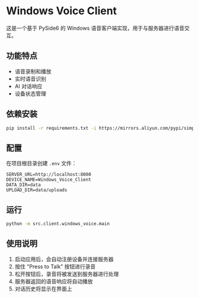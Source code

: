 # Windows Voice Client

这是一个基于 PySide6 的 Windows 语音客户端实现，用于与服务器进行语音交互。

## 功能特点

- 语音录制和播放
- 实时语音识别
- AI 对话响应
- 设备状态管理

## 依赖安装

```bash
pip install -r requirements.txt -i https://mirrors.aliyun.com/pypi/simple/ --trusted-host mirrors.aliyun.com
```

## 配置

在项目根目录创建 `.env` 文件：

```env
SERVER_URL=http://localhost:8000
DEVICE_NAME=Windows_Voice_Client
DATA_DIR=data
UPLOAD_DIR=data/uploads
```

## 运行

```bash
python -m src.client.windows_voice.main
```

## 使用说明

1. 启动应用后，会自动注册设备并连接服务器
2. 按住 "Press to Talk" 按钮进行录音
3. 松开按钮后，录音将被发送到服务器进行处理
4. 服务器返回的语音响应将自动播放
5. 对话历史将显示在界面上